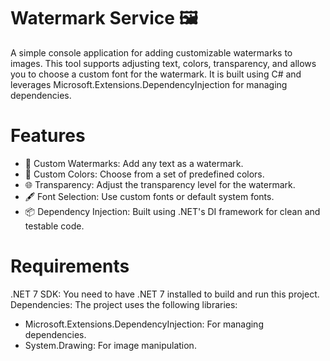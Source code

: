 # Watermark Service 🖼️ 
A simple console application for adding customizable watermarks to images. This tool supports adjusting text, colors, transparency, and allows you to choose a custom font for the watermark. It is built using C# and leverages Microsoft.Extensions.DependencyInjection for managing dependencies. 

# Features 
- 📝 Custom Watermarks: Add any text as a watermark. 
- 🎨 Custom Colors: Choose from a set of predefined colors. 
- 🌐 Transparency: Adjust the transparency level for the watermark. 
- 🖋️ Font Selection: Use custom fonts or default system fonts. 
- 📦 Dependency Injection: Built using .NET's DI framework for clean and testable code. 

# Requirements 
.NET 7 SDK: You need to have .NET 7 installed to build and run this project.  
Dependencies: The project uses the following libraries:
- Microsoft.Extensions.DependencyInjection: For managing dependencies. 
- System.Drawing: For image manipulation. 
